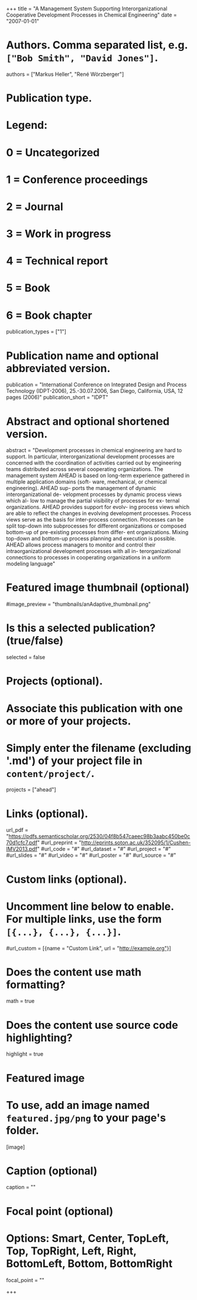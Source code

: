 +++
title = "A Management System Supporting Interorganizational Cooperative Development Processes in Chemical Engineering"
date = "2007-01-01"

# Authors. Comma separated list, e.g. `["Bob Smith", "David Jones"]`.
authors = ["Markus Heller", "René Wörzberger"]

# Publication type.
# Legend:
# 0 = Uncategorized
# 1 = Conference proceedings
# 2 = Journal
# 3 = Work in progress
# 4 = Technical report
# 5 = Book
# 6 = Book chapter
publication_types = ["1"]

# Publication name and optional abbreviated version.
publication = "International Conference on Integrated Design and Process Technology (IDPT-2006), 25.-30.07.2006, San Diego, California, USA, 12 pages (2006)"
publication_short = "IDPT"

# Abstract and optional shortened version.
abstract = "Development processes in chemical engineering are hard to support. In particular, interorganizational development processes are concerned with the coordination of activities carried out by engineering teams distributed across several cooperating organizations. The management system AHEAD is based on long-term experience gathered in multiple application domains (soft- ware, mechanical, or chemical engineering). AHEAD sup- ports the management of dynamic interorganizational de- velopment processes by dynamic process views which al- low to manage the partial visibility of processes for ex- ternal organizations. AHEAD provides support for evolv- ing process views which are able to reflect the changes in evolving development processes. Process views serve as the basis for inter-process connection. Processes can be split top-down into subprocesses for different organizations or composed bottom-up of pre-existing processes from differ- ent organizations. Mixing top-down and bottom-up process planning and execution is possible. AHEAD allows process managers to monitor and control their intraorganizational development processes with all in- terorganizational connections to processes in cooperating organizations in a uniform modeling language"

# Featured image thumbnail (optional)
#image_preview = "thumbnails/anAdaptive_thumbnail.png"

# Is this a selected publication? (true/false)
selected = false

# Projects (optional).
#   Associate this publication with one or more of your projects.
#   Simply enter the filename (excluding '.md') of your project file in `content/project/`.
projects = ["ahead"]

# Links (optional).
url_pdf = "https://pdfs.semanticscholar.org/2530/04f8b547caeec98b3aabc450be0c70d1cfc7.pdf"
#url_preprint = "http://eprints.soton.ac.uk/352095/1/Cushen-IMV2013.pdf"
#url_code = "#"
#url_dataset = "#"
#url_project = "#"
#url_slides = "#"
#url_video = "#"
#url_poster = "#"
#url_source = "#"

# Custom links (optional).
#   Uncomment line below to enable. For multiple links, use the form `[{...}, {...}, {...}]`.
#url_custom = [{name = "Custom Link", url = "http://example.org"}]

# Does the content use math formatting?
math = true

# Does the content use source code highlighting?
highlight = true

# Featured image
# To use, add an image named `featured.jpg/png` to your page's folder. 
[image]
  # Caption (optional)
  caption = ""

  # Focal point (optional)
  # Options: Smart, Center, TopLeft, Top, TopRight, Left, Right, BottomLeft, Bottom, BottomRight
  focal_point = ""

+++
